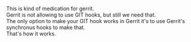 This is kind of medication for gerrit.  
Gerrit is not allowing to use GIT hooks, but still we need that.  
The only option to make your GIT hook works in Gerrit it's to use Gerrit's synchronus hooks to make that.  
That's how it works.
